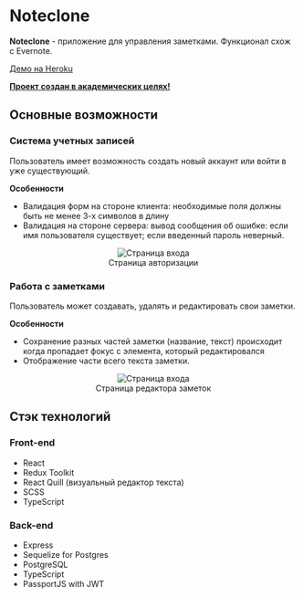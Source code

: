 # Noteclone
**Noteclone** - приложение для управления заметками. Функционал схож с Evernote. 

<a href="https://noteclone.herokuapp.com" target="_blank">Демо на Heroku</a>

<u>**Проект создан в академических целях!**</u>

## Основные возможности
### Система учетных записей
Пользователь имеет возможность создать новый аккаунт или войти в уже существующий.

**Особенности**
- Валидация форм на стороне клиента: необходимые поля должны быть не менее 3-х символов в длину
- Валидация на стороне сервера: вывод сообщения об ошибке: если имя пользователя существует; если введенный пароль неверный.

<figure align="center">
    <img src="https://images2.imagebam.com/2d/08/a0/9cda601368951820.png" alt="Страница входа">
    <figcaption>Страница авторизации</figcaption>
</figure>

### Работа с заметками
Пользователь может создавать, удалять и редактировать свои заметки.

**Особенности**

- Сохранение разных частей заметки (название, текст) происходит когда пропадает фокус с элемента, который редактировался
- Отображение части всего текста заметки.

<figure align="center">
    <img src="https://images2.imagebam.com/c3/53/09/eb850f1368917121.png" alt="Страница входа">
    <figcaption>Страница редактора заметок</figcaption>
</figure>

## Стэк технологий
### Front-end
- React
- Redux Toolkit
- React Quill (визуальный редактор текста)
- SCSS
- TypeScript

### Back-end
- Express
- Sequelize for Postgres
- PostgreSQL
- TypeScript
- PassportJS with JWT
